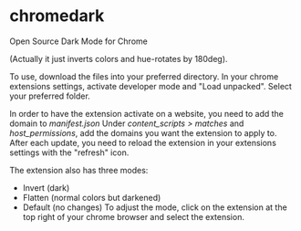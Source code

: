# chromedark
Open Source Dark Mode for Chrome

(Actually it just inverts colors and hue-rotates by 180deg).

To use, download the files into your preferred directory.
In your chrome extensions settings, activate developer mode and "Load unpacked".
Select your preferred folder.

In order to have the extension activate on a website, you need to add the domain to _manifest.json_
Under _content_scripts > matches_ and _host_permissions_, add the domains you want the extension to apply to. After each update, you need to reload the extension in your extensions settings with the "refresh" icon.

The extension also has three modes:
 - Invert (dark)
 - Flatten (normal colors but darkened)
 - Default (no changes)
To adjust the mode, click on the extension at the top right of your chrome browser and select the extension.
